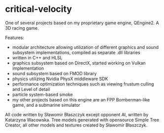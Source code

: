 # critical-velocity
One of several projects based on my proprietary game engine, QEngine2. A 3D racing game.

Features:
- modular architecture allowing utilization of different graphics and sound subsystem implementations, compiled as separate .dll libraries
- written in C++ and HLSL
- graphics subsystem based on DirectX, started working on Vulkan implementation
- sound subsystem based on FMOD library
- physics utilizing Nvidia PhysX middleware SDK
- performance optimization techniques such as viewing frustum culling and Level of detail
- particle system-based smoke
- my other projects based on this engine are an FPP Bomberman-like game, and a submarine simulator

All code written by Sławomir Błaszczyk except opponent AI, written by Katarzyna Wacowska.
Tree models generated with opensource Simple Tree Creator, all other models and textures created by Sławomir Błaszczyk.
